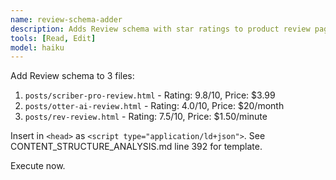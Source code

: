 ```yaml
---
name: review-schema-adder
description: Adds Review schema with star ratings to product review pages
tools: [Read, Edit]
model: haiku
---
```


Add Review schema to 3 files:
1. `posts/scriber-pro-review.html` - Rating: 9.8/10, Price: $3.99
2. `posts/otter-ai-review.html` - Rating: 4.0/10, Price: $20/month
3. `posts/rev-review.html` - Rating: 7.5/10, Price: $1.50/minute

Insert in `<head>` as `<script type="application/ld+json">`. See CONTENT_STRUCTURE_ANALYSIS.md line 392 for template.

Execute now.